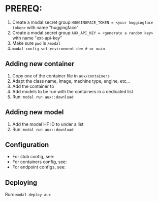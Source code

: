 # PREREQ:

1.  Create a modal secret group
    `HUGGINGFACE_TOKEN = <your huggingface token>`
    with name "huggingface"
2.  Create a modal secret group
    `AUX_API_KEY = <generate a random key>`
    with name "ext-api-key"
3.  Make sure `pwd` is `/modal`
4.  `modal config set-environment dev # or main`

## Adding new container

1. Copy one of the container file in `aux/containers`
2. Adapt the class name, image, machine type, engine, etc...
3. Add the container to [](./containers/__init__.py)
4. Add models to be run with the containers in a dedicated list
5. Run: `modal run aux::download`

## Adding new model

1. Add the model HF ID to [](./containers/__init__.py) under a list
2. Run: `modal run aux::download`

## Configuration

- For stub config, see: [](./shared/common.py)
- For containers config, see: [](./containers/__init__.py)
- For endpoint configs, see: [](./__init__.py)

## Deploying

Run: `modal deploy aux`
